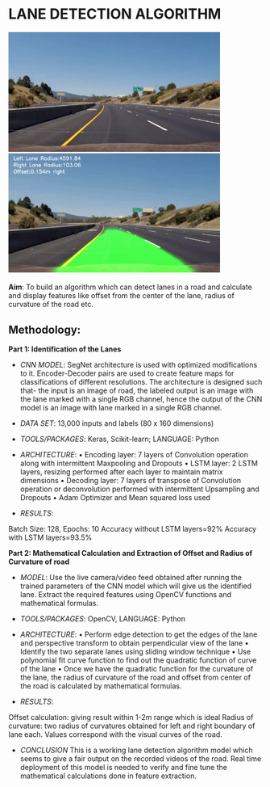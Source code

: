 # LANE DETECTION ALGORITHM
<img src="video.gif" width="420"/> <img src="output.gif" width="420"/>
<br>
<br>**Aim**: To build an algorithm which can detect lanes in a road and calculate and display features like offset from the center of the lane, radius of curvature of the road etc.

## Methodology:

**Part 1: Identification of the Lanes**

* *CNN MODEL*: SegNet architecture is used with optimized modifications to it. Encoder-Decoder pairs are used to create feature maps for classifications of different resolutions. The architecture is designed such that- the input is an image of road, the labeled output is an image with the lane marked with a single RGB channel, hence the output of the CNN model is an image with lane marked in a single RGB channel.

* *DATA SET*: 13,000 inputs and labels (80 x 160 dimensions)

* *TOOLS/PACKAGES*:  Keras, Scikit-learn;  LANGUAGE: Python

* *ARCHITECTURE*:
  •	Encoding layer:  7 layers of Convolution operation along with intermittent Maxpooling and Dropouts
  •	LSTM layer: 2 LSTM layers, resizing performed after each layer to maintain matrix dimensions
  •	Decoding layer: 7 layers of transpose of Convolution operation or deconvolution performed with intermittent Upsampling and Dropouts
  •	Adam Optimizer and Mean squared loss used 

* *RESULTS*:

Batch Size: 128, Epochs: 10
Accuracy without LSTM layers=92% 
Accuracy with LSTM layers=93.5% 

**Part 2: Mathematical Calculation and Extraction of Offset and Radius of Curvature of road** 

* *MODEL*: Use the live camera/video feed obtained after running the trained parameters of the CNN model which will give us the identified lane.  Extract the required features using OpenCV functions and mathematical formulas.

* *TOOLS/PACKAGES*:  OpenCV,   LANGUAGE: Python

* *ARCHITECTURE*:
  •	Perform edge detection to get the edges of the lane and perspective transform to obtain perpendicular view of the lane
  •	Identify the two separate lanes using sliding window technique
  •	Use polynomial fit curve function to find out the quadratic function of curve of the lane
  •	Once we have the quadratic function for the curvature of the lane, the radius of curvature of the road and offset from center of the road is calculated by mathematical formulas.

* *RESULTS*:

Offset calculation: giving result within 1-2m range which is ideal
Radius of curvature: two radius of curvatures obtained for left and right boundary of lane each. Values correspond with the visual curves of the road.

* *CONCLUSION*
This is a working lane detection algorithm model which seems to give a fair output on the recorded videos of the road. Real time deployment of this model is needed to verify and fine tune the mathematical calculations done in feature extraction.

